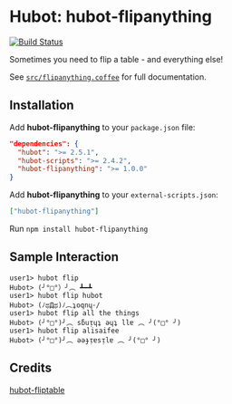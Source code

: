 # Hubot: hubot-flipanything

[![Build Status](https://travis-ci.org/alisaifee/hubot-flipanything.png?branch=master)](https://travis-ci.org/alisaifee/hubot-flipanything)

Sometimes you need to flip a table - and everything else!

See [`src/flipanything.coffee`](src/flipanything.coffee) for full documentation.

## Installation

Add **hubot-flipanything** to your `package.json` file:

```json
"dependencies": {
  "hubot": ">= 2.5.1",
  "hubot-scripts": ">= 2.4.2",
  "hubot-flipanything": ">= 1.0.0"
}
```

Add **hubot-flipanything** to your `external-scripts.json`:

```json
["hubot-flipanything"]
```

Run `npm install hubot-flipanything`

## Sample Interaction

```
user1> hubot flip 
Hubot> (╯°□°）╯︵ ┻━┻
user1> hubot flip hubot
Hubot> (ﾉಥДಥ)ﾉ︵ʇoqnɥ･/
user1> hubot flip all the things
Hubot> (╯°□°)╯︵ sƃuᴉɥʇ ǝɥʇ llɐ ︵ ╯(°□° ╯)
user1> hubot flip alisaifee
Hubot> (╯°□°)╯︵ ǝǝɟᴉɐsᴉlɐ ︵ ╯(°□° ╯)
```

## Credits

[hubot-fliptable](https://github.com/hubot-scripts/hubot-fliptable)

